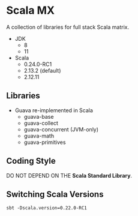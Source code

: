 # Scala MX
A collection of libraries for full stack Scala matrix.

+ JDK
  + 8
  + 11
+ Scala
  + 0.24.0-RC1
  + 2.13.2 (default)
  + 2.12.11
  
## Libraries
+ Guava re-implemented in Scala
  - guava-base
  - guava-collect
  - guava-concurrent (JVM-only)
  - guava-math
  - guava-primitives
  
## Coding Style
DO NOT DEPEND ON THE **Scala Standard Library**.
  
## Switching Scala Versions
```
sbt -Dscala.version=0.22.0-RC1
```
